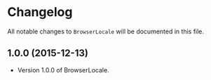 # Changelog

All notable changes to `BrowserLocale` will be documented in this file.

## 1.0.0 (2015-12-13)

- Version 1.0.0 of BrowserLocale.
